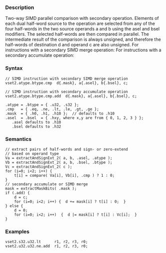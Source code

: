 ### Description

Two-way SIMD parallel comparison with secondary operation.
Elements of each dual half-word source to the operation are selected from any of the four half-words
in the two source operands a and b using the asel and bsel modifiers.
The selected half-words are then compared in parallel.
The intermediate result of the comparison is always unsigned, and therefore the half-words of
destination d and operand c are also unsigned.
For instructions with a secondary SIMD merge operation:
For instructions with a secondary accumulate operation:

### Syntax

```
// SIMD instruction with secondary SIMD merge operation
vset2.atype.btype.cmp  d{.mask}, a{.asel}, b{.bsel}, c;

// SIMD instruction with secondary accumulate operation
vset2.atype.btype.cmp.add  d{.mask}, a{.asel}, b{.bsel}, c;

.atype = .btype = { .u32, .s32 };
.cmp   = { .eq, .ne, .lt, .le, .gt, .ge };
.mask  = { .h0, .h1, .h10 };  // defaults to .h10
.asel  = .bsel  = { .hxy, where x,y are from { 0, 1, 2, 3 } };
   .asel defaults to .h10
   .bsel defaults to .h32
```

### Semantics

```
// extract pairs of half-words and sign- or zero-extend
// based on operand type
Va = extractAndSignExt_2( a, b, .asel, .atype );
Vb = extractAndSignExt_2( a, b, .bsel, .btype );
Vc = extractAndSignExt_2( c );
for (i=0; i<2; i++) {
    t[i] = compare( Va[i], Vb[i], .cmp ) ? 1 : 0;
}
// secondary accumulate or SIMD merge
mask = extractMaskBits( .mask );
if (.add) {
    d = c;
    for (i=0; i<2; i++) {  d += mask[i] ? t[i] : 0;  }
} else {
    d = 0;
    for (i=0; i<2; i++)  {  d |= mask[i] ? t[i] : Vc[i];  }
}
```

### Examples

```
vset2.s32.u32.lt      r1, r2, r3, r0;
vset2.u32.u32.ne.add  r1, r2, r3, r0;
```

